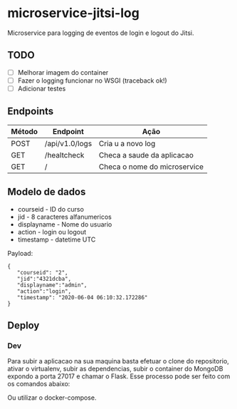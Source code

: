 # microservice-jitsi-log

Microservice para logging de eventos de login e logout do Jitsi. 

## TODO

 * [ ] Melhorar imagem do container
 * [ ] Fazer o logging funcionar no WSGI (traceback ok!)
 * [ ] Adicionar testes

## Endpoints

| Método  | Endpoint             | Ação                             |
|---------|----------------------|----------------------------------|
| POST    | /api/v1.0/logs       | Cria u a novo log                |
| GET     | /healtcheck          | Checa a saude da aplicacao       |
| GET     | /                    | Checa o nome do microservice     |

## Modelo de dados

- courseid - ID do curso
- jid - 8 caracteres alfanumericos
- displayname - Nome do usuario
- action - login ou logout
- timestamp - datetime UTC

Payload:

```
{
   "courseid": "2",
   "jid":"4321dcba",
   "displayname":"admin",
   "action":"login",
   "timestamp": "2020-06-04 06:10:32.172286"
}
```

## Deploy

### Dev

Para subir a aplicacao na sua maquina basta efetuar o clone do repositorio, ativar o virtualenv, subir as dependencias, subir o container do MongoDB expondo a porta 27017 e chamar o Flask. Esse processo pode ser feito com os comandos abaixo:

Ou utilizar o docker-compose.
